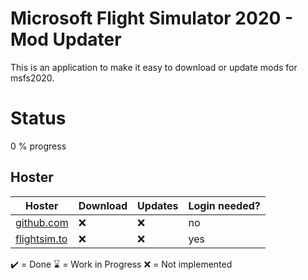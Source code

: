 # Microsoft Flight Simulator 2020 - Mod Updater

This is an application to make it easy to download or update mods for msfs2020.

# Status

0 % progress

## Hoster

| Hoster                               | Download | Updates | Login needed? |
| ------------------------------------ | -------- | ------- | ------------- |
| [github.com](https://github.com)     | ❌        | ❌       | no            |
| [flightsim.to](https://flightsim.to) | ❌        | ❌       | yes           |

✔️ = Done ⌛ = Work in Progress ❌ = Not implemented
